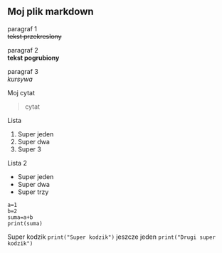 ## Moj plik markdown

paragraf 1 </br>
~~tekst przekreslony~~

paragraf 2 </br>
**tekst pogrubiony**

paragraf 3 </br>
*kursywa*

Moj cytat

>cytat

Lista
1. Super jeden
2. Super dwa
3. Super 3

Lista 2
* Super jeden
* Super dwa
* Super trzy

~~~
a=1
b=2
suma=a+b
print(suma)
~~~

Super kodzik `print("Super kodzik")` jeszcze jeden `print("Drugi super kodzik")`




